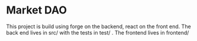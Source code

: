 # Market DAO

This project is build using forge on the backend, react on the front end.  The back end lives in src/ with the tests in test/ .  The frontend lives in frontend/

